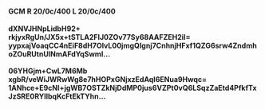 #### GCM R 20/0c/400 L 20/0c/400
**dXNVJHNpLidbH92+**<br/>**rkjyxRgUn/JX5x+tSTLA2FIJ0ZOv77Sy68AAFZEH2iI=**<br/>**yypxajVoaqCC4nEiF8dH7OlvL00jmgQIgnj7CnhnjHFxf1QZG6srw4ZndmhoZOuRUtnUlNmAFdYqSwmI...**<br/><br/>
**06YHGjm+CwL7M6Mb**<br/>**xgbR/veWiJWRwWg8e7hHOPxGNjxzEdAql6ENua9Hwqc=**<br/>**1ANhce+E9cNI+jgWB7OSTZkNjDdMP0jus6VZPt0vQ6LSqzZaEtd4PfkfTxJzSRE0RYIlbqKcFtEkTYhn...**